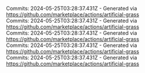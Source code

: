 Commits: 2024-05-25T03:28:37.431Z - Generated via https://github.com/marketplace/actions/artificial-grass
<br>
Commits: 2024-05-25T03:28:37.431Z - Generated via https://github.com/marketplace/actions/artificial-grass
<br>
Commits: 2024-05-25T03:28:37.431Z - Generated via https://github.com/marketplace/actions/artificial-grass
<br>
Commits: 2024-05-25T03:28:37.431Z - Generated via https://github.com/marketplace/actions/artificial-grass
<br>
Commits: 2024-05-25T03:28:37.431Z - Generated via https://github.com/marketplace/actions/artificial-grass
<br>
